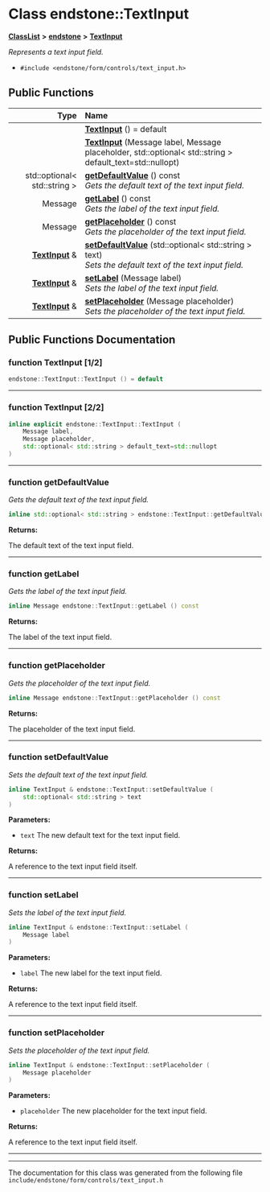 

# Class endstone::TextInput



[**ClassList**](annotated.md) **>** [**endstone**](namespaceendstone.md) **>** [**TextInput**](classendstone_1_1TextInput.md)



_Represents a text input field._ 

* `#include <endstone/form/controls/text_input.h>`





































## Public Functions

| Type | Name |
| ---: | :--- |
|   | [**TextInput**](#function-textinput-12) () = default<br> |
|   | [**TextInput**](#function-textinput-22) (Message label, Message placeholder, std::optional&lt; std::string &gt; default\_text=std::nullopt) <br> |
|  std::optional&lt; std::string &gt; | [**getDefaultValue**](#function-getdefaultvalue) () const<br>_Gets the default text of the text input field._  |
|  Message | [**getLabel**](#function-getlabel) () const<br>_Gets the label of the text input field._  |
|  Message | [**getPlaceholder**](#function-getplaceholder) () const<br>_Gets the placeholder of the text input field._  |
|  [**TextInput**](classendstone_1_1TextInput.md) & | [**setDefaultValue**](#function-setdefaultvalue) (std::optional&lt; std::string &gt; text) <br>_Sets the default text of the text input field._  |
|  [**TextInput**](classendstone_1_1TextInput.md) & | [**setLabel**](#function-setlabel) (Message label) <br>_Sets the label of the text input field._  |
|  [**TextInput**](classendstone_1_1TextInput.md) & | [**setPlaceholder**](#function-setplaceholder) (Message placeholder) <br>_Sets the placeholder of the text input field._  |




























## Public Functions Documentation




### function TextInput [1/2]

```C++
endstone::TextInput::TextInput () = default
```




<hr>



### function TextInput [2/2]

```C++
inline explicit endstone::TextInput::TextInput (
    Message label,
    Message placeholder,
    std::optional< std::string > default_text=std::nullopt
) 
```




<hr>



### function getDefaultValue 

_Gets the default text of the text input field._ 
```C++
inline std::optional< std::string > endstone::TextInput::getDefaultValue () const
```





**Returns:**

The default text of the text input field. 





        

<hr>



### function getLabel 

_Gets the label of the text input field._ 
```C++
inline Message endstone::TextInput::getLabel () const
```





**Returns:**

The label of the text input field. 





        

<hr>



### function getPlaceholder 

_Gets the placeholder of the text input field._ 
```C++
inline Message endstone::TextInput::getPlaceholder () const
```





**Returns:**

The placeholder of the text input field. 





        

<hr>



### function setDefaultValue 

_Sets the default text of the text input field._ 
```C++
inline TextInput & endstone::TextInput::setDefaultValue (
    std::optional< std::string > text
) 
```





**Parameters:**


* `text` The new default text for the text input field. 



**Returns:**

A reference to the text input field itself. 





        

<hr>



### function setLabel 

_Sets the label of the text input field._ 
```C++
inline TextInput & endstone::TextInput::setLabel (
    Message label
) 
```





**Parameters:**


* `label` The new label for the text input field. 



**Returns:**

A reference to the text input field itself. 





        

<hr>



### function setPlaceholder 

_Sets the placeholder of the text input field._ 
```C++
inline TextInput & endstone::TextInput::setPlaceholder (
    Message placeholder
) 
```





**Parameters:**


* `placeholder` The new placeholder for the text input field. 



**Returns:**

A reference to the text input field itself. 





        

<hr>

------------------------------
The documentation for this class was generated from the following file `include/endstone/form/controls/text_input.h`

